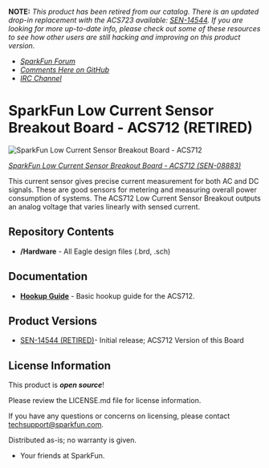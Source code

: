 **NOTE:** *This product has been retired from our catalog. There is an updated drop-in replacement with the ACS723 available: [SEN-14544](https://github.com/sparkfun/Current_Sensor_Breakout-ACS723-Low_Current). If you are looking for more up-to-date info, please check out some of these resources to see how other users are still hacking and improving on this product version.*

* *[SparkFun Forum](https://forum.sparkfun.com/)*
* *[Comments Here on GitHub](https://github.com/sparkfun/Low_Current_Sensor_Breakout-ACS712/issues)*
* *[IRC Channel](https://www.sparkfun.com/news/263)*

SparkFun Low Current Sensor Breakout Board - ACS712 (RETIRED)
======================================================

![SparkFun Low Current Sensor Breakout Board - ACS712](https://cdn.sparkfun.com//assets/parts/2/1/5/6/08883-1.jpg)

[*SparkFun Low Current Sensor Breakout Board - ACS712 (SEN-08883)*](https://www.sparkfun.com/products/8883) 

This current sensor gives precise current measurement for both AC and DC signals. 
These are good sensors for metering and measuring overall power consumption of systems.
The ACS712 Low Current Sensor Breakout outputs an analog voltage that varies linearly with sensed current.

Repository Contents
-------------------
* **/Hardware** - All Eagle design files (.brd, .sch)

Documentation
--------------
* **[Hookup Guide](https://learn.sparkfun.com/tutorials/acs712-low-current-sensor-hookup-guide)** - Basic hookup guide for the ACS712.

Product Versions
----------------

* [SEN-14544 (RETIRED)](https://www.sparkfun.com/products/8883)- Initial release; ACS712 Version of this Board

License Information
-------------------

This product is _**open source**_! 

Please review the LICENSE.md file for license information. 

If you have any questions or concerns on licensing, please contact techsupport@sparkfun.com.

Distributed as-is; no warranty is given.

- Your friends at SparkFun.

_<COLLABORATION CREDIT>_
